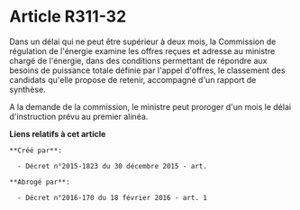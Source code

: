 # Article R311-32

Dans un délai qui ne peut être supérieur à deux mois, la Commission de régulation de l'énergie examine les offres reçues et
adresse au ministre chargé de l'énergie, dans des conditions permettant de répondre aux besoins de puissance totale définie
par l'appel d'offres, le classement des candidats qu'elle propose de retenir, accompagné d'un rapport de synthèse.

A la demande de la commission, le ministre peut proroger d'un mois le délai d'instruction prévu au premier alinéa.

**Liens relatifs à cet article**

	**Créé par**:

	  - Décret n°2015-1823 du 30 décembre 2015 - art.

	**Abrogé par**:

	  - Décret n°2016-170 du 18 février 2016 - art. 1
